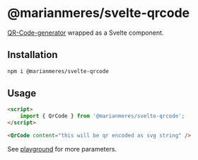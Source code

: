 # @marianmeres/svelte-qrcode

[QR-Code-generator](https://github.com/nayuki/QR-Code-generator) wrapped as a Svelte component.

## Installation

```sh
npm i @marianmeres/svelte-qrcode
```

## Usage
```html
<script>
    import { QrCode } from '@marianmeres/svelte-qrcode';
</script>

<QrCode content="this will be qr encoded as svg string" />
```

See [playground](https://qr.meres.sk) for more parameters.